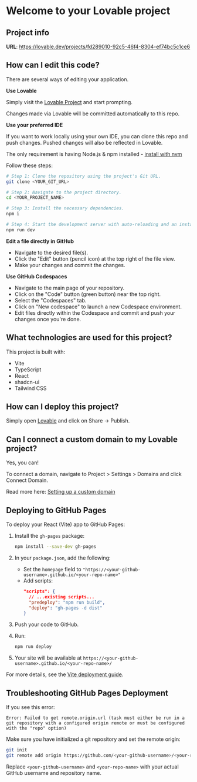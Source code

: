 # Welcome to your Lovable project

## Project info

**URL**: https://lovable.dev/projects/fd289010-92c5-46f4-8304-ef74bc5c1ce6

## How can I edit this code?

There are several ways of editing your application.

**Use Lovable**

Simply visit the [Lovable Project](https://lovable.dev/projects/fd289010-92c5-46f4-8304-ef74bc5c1ce6) and start prompting.

Changes made via Lovable will be committed automatically to this repo.

**Use your preferred IDE**

If you want to work locally using your own IDE, you can clone this repo and push changes. Pushed changes will also be reflected in Lovable.

The only requirement is having Node.js & npm installed - [install with nvm](https://github.com/nvm-sh/nvm#installing-and-updating)

Follow these steps:

```sh
# Step 1: Clone the repository using the project's Git URL.
git clone <YOUR_GIT_URL>

# Step 2: Navigate to the project directory.
cd <YOUR_PROJECT_NAME>

# Step 3: Install the necessary dependencies.
npm i

# Step 4: Start the development server with auto-reloading and an instant preview.
npm run dev
```

**Edit a file directly in GitHub**

- Navigate to the desired file(s).
- Click the "Edit" button (pencil icon) at the top right of the file view.
- Make your changes and commit the changes.

**Use GitHub Codespaces**

- Navigate to the main page of your repository.
- Click on the "Code" button (green button) near the top right.
- Select the "Codespaces" tab.
- Click on "New codespace" to launch a new Codespace environment.
- Edit files directly within the Codespace and commit and push your changes once you're done.

## What technologies are used for this project?

This project is built with:

- Vite
- TypeScript
- React
- shadcn-ui
- Tailwind CSS

## How can I deploy this project?

Simply open [Lovable](https://lovable.dev/projects/fd289010-92c5-46f4-8304-ef74bc5c1ce6) and click on Share -> Publish.

## Can I connect a custom domain to my Lovable project?

Yes, you can!

To connect a domain, navigate to Project > Settings > Domains and click Connect Domain.

Read more here: [Setting up a custom domain](https://docs.lovable.dev/tips-tricks/custom-domain#step-by-step-guide)

## Deploying to GitHub Pages

To deploy your React (Vite) app to GitHub Pages:

1. Install the `gh-pages` package:
   ```sh
   npm install --save-dev gh-pages
   ```

2. In your `package.json`, add the following:
   - Set the `homepage` field to `"https://<your-github-username>.github.io/<your-repo-name>"`
   - Add scripts:
     ```json
     "scripts": {
       // ...existing scripts...
       "predeploy": "npm run build",
       "deploy": "gh-pages -d dist"
     }
     ```

3. Push your code to GitHub.

4. Run:
   ```sh
   npm run deploy
   ```

5. Your site will be available at `https://<your-github-username>.github.io/<your-repo-name>/`

For more details, see the [Vite deployment guide](https://vitejs.dev/guide/static-deploy.html#github-pages).

## Troubleshooting GitHub Pages Deployment

If you see this error:
```
Error: Failed to get remote.origin.url (task must either be run in a git repository with a configured origin remote or must be configured with the "repo" option)
```
Make sure you have initialized a git repository and set the remote origin:

```sh
git init
git remote add origin https://github.com/<your-github-username>/<your-repo-name>.git
```

Replace `<your-github-username>` and `<your-repo-name>` with your actual GitHub username and repository name.
